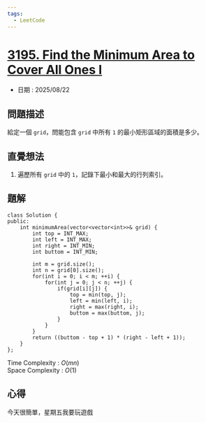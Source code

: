 ```yaml
---
tags:
  - LeetCode
---
```


# [3195. Find the Minimum Area to Cover All Ones I](https://leetcode.com/problems/find-the-minimum-area-to-cover-all-ones-i/description/)  

+ 日期 : 2025/08/22  

## 問題描述  

給定一個 `grid`，問能包含 `grid` 中所有 `1` 的最小矩形區域的面積是多少。  

## 直覺想法  

1. 遍歷所有 `grid` 中的 `1`，記錄下最小和最大的行列索引。  

## 題解  

```cpp=
class Solution {
public:
    int minimumArea(vector<vector<int>>& grid) {
        int top = INT_MAX;
        int left = INT_MAX;
        int right = INT_MIN;
        int buttom = INT_MIN;

        int m = grid.size();
        int n = grid[0].size();
        for(int i = 0; i < m; ++i) {
            for(int j = 0; j < n; ++j) {
                if(grid[i][j]) {
                    top = min(top, j);
                    left = min(left, i);
                    right = max(right, i);
                    buttom = max(buttom, j);
                }
            }
        }
        return ((buttom - top + 1) * (right - left + 1));
    }
};
```

Time Complexity : $O(mn)$  
Space Complexity : $O(1)$  

## 心得  

今天很簡單，星期五我要玩遊戲  
